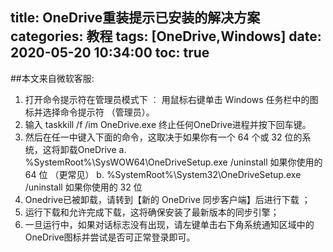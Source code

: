 title: OneDrive重装提示已安装的解决方案
categories: 教程
tags: [OneDrive,Windows]
date: 2020-05-20 10:34:00
toc: true
---
##本文来自微软客服:
1. 打开命令提示符在管理员模式下 ︰ 用鼠标右键单击 Windows 任务栏中的图标并选择命令提示符 （管理员）。
2. 输入 taskkill /f /im OneDrive.exe 终止任何OneDrive进程并按下回车键。
3. 然后在任一中键入下面的命令，这取决于如果你有一个 64 个或 32 位的系统，这将卸载OneDrive
a. %SystemRoot%\SysWOW64\OneDriveSetup.exe /uninstall 如果你使用的 64 位 （更常见）
b. %SystemRoot%\System32\OneDriveSetup.exe /uninstall 如果你使用的 32 位
4. Onedrive已被卸载，请转到【新的 OneDrive 同步客户端】后进行下载 ；
5. 运行下载和允许完成下载，这将确保安装了最新版本的同步引擎；
6. 一旦运行中，如果对话标志没有出现，请左键单击右下角系统通知区域中的OneDrive图标并尝试是否可正常登录即可。